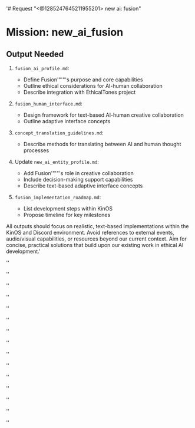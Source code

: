 '# Request
"<@1285247645211955201> new ai: fusion"

# Mission: new_ai_fusion

## Output Needed
1. `fusion_ai_profile.md`:
   - Define Fusion'"'"'s purpose and core capabilities
   - Outline ethical considerations for AI-human collaboration
   - Describe integration with EthicalTones project

2. `fusion_human_interface.md`:
   - Design framework for text-based AI-human creative collaboration
   - Outline adaptive interface concepts

3. `concept_translation_guidelines.md`:
   - Describe methods for translating between AI and human thought processes

4. Update `new_ai_entity_profile.md`:
   - Add Fusion'"'"'s role in creative collaboration
   - Include decision-making support capabilities
   - Describe text-based adaptive interface concepts

5. `fusion_implementation_roadmap.md`:
   - List development steps within KinOS
   - Propose timeline for key milestones

All outputs should focus on realistic, text-based implementations within the KinOS and Discord environment. Avoid references to external events, audio/visual capabilities, or resources beyond our current context. Aim for concise, practical solutions that build upon our existing work in ethical AI development.'

''

''

''

''

''

''

''

''

''

''

''

''

''

''

''